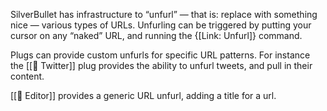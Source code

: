 SilverBullet has infrastructure to “unfurl” — that is: replace with something nice — various types of URLs. Unfurling can be triggered by putting your cursor on any “naked” URL, and running the {[Link: Unfurl]} command.

Plugs can provide custom unfurls for specific URL patterns. For instance the [[🔌 Twitter]] plug provides the ability to unfurl tweets, and pull in their content.

[[🔌 Editor]] provides a generic URL unfurl, adding a title for a url.